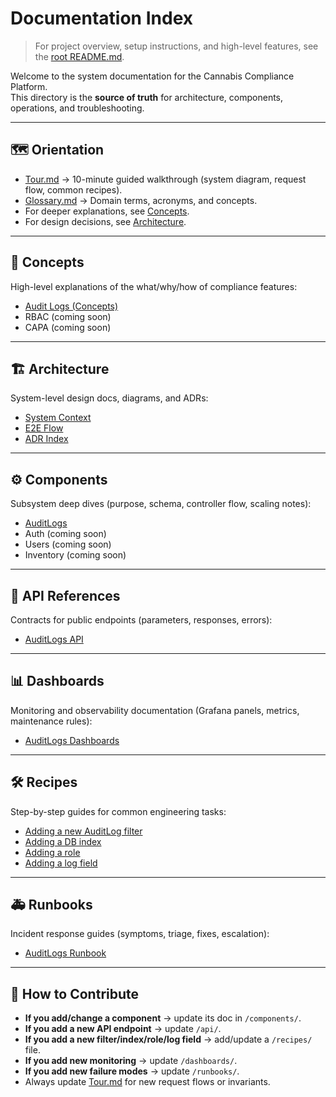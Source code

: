 # Documentation Index
> For project overview, setup instructions, and high-level features, see the [root README.md](../README.md).

Welcome to the system documentation for the Cannabis Compliance Platform.  
This directory is the **source of truth** for architecture, components, operations, and troubleshooting.

---

## 🗺️ Orientation
- [Tour.md](./Tour.md) → 10-minute guided walkthrough (system diagram, request flow, common recipes).
- [Glossary.md](./Glossary.md) → Domain terms, acronyms, and concepts.
- For deeper explanations, see [Concepts](./concepts/index.md).  
- For design decisions, see [Architecture](./architecture/).

---

## 🧠 Concepts
High-level explanations of the what/why/how of compliance features:
- [Audit Logs (Concepts)](./concepts/audit-logs.md)
- RBAC (coming soon)
- CAPA (coming soon)

---

## 🏗️ Architecture
System-level design docs, diagrams, and ADRs:
- [System Context](./architecture/01-context-diagram.md)
- [E2E Flow](./architecture/02-e2e-flow.md)
- [ADR Index](./architecture/adr/)

---

## ⚙️ Components
Subsystem deep dives (purpose, schema, controller flow, scaling notes):
- [AuditLogs](./components/AuditLogs.md)
- Auth (coming soon)
- Users (coming soon)
- Inventory (coming soon)

---

## 🧾 API References
Contracts for public endpoints (parameters, responses, errors):
- [AuditLogs API](./api/AuditLogs.md)

---

## 📊 Dashboards
Monitoring and observability documentation (Grafana panels, metrics, maintenance rules):
- [AuditLogs Dashboards](./dashboards/AuditLogs.md)

---

## 🛠️ Recipes
Step-by-step guides for common engineering tasks:
- [Adding a new AuditLog filter](./recipes/Adding-AuditLog-Filter.md)
- [Adding a DB index](./recipes/Adding-DB-Index.md)
- [Adding a role](./recipes/Adding-Role.md)
- [Adding a log field](./recipes/Adding-Log-Field.md)

---

## 🚑 Runbooks
Incident response guides (symptoms, triage, fixes, escalation):
- [AuditLogs Runbook](./runbooks/audit-logs.md)

---

## 🔑 How to Contribute
- **If you add/change a component** → update its doc in `/components/`.  
- **If you add a new API endpoint** → update `/api/`.  
- **If you add a new filter/index/role/log field** → add/update a `/recipes/` file.  
- **If you add new monitoring** → update `/dashboards/`.  
- **If you add new failure modes** → update `/runbooks/`.  
- Always update [Tour.md](./Tour.md) for new request flows or invariants.  

